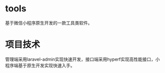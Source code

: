 # tools
基于微信小程序原生开发的一款工具类软件。

# 项目技术
管理端采用laravel-admin实现快速开发，接口端采用hyperf实现高性能接口，小程序端基于原生开发实现快速入手。

